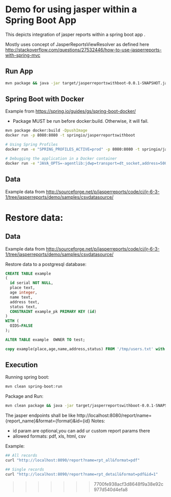 # Demo for using jasper within a Spring Boot App

This depicts integration of jasper reports within a spring boot app .

Mostly uses concept of JasperReportsViewResolver as defined here http://stackoverflow.com/questions/27532446/how-to-use-jasperreports-with-spring-mvc


## Run App

```bash
mvn package && java -jar target/jasperreportswithboot-0.0.1-SNAPSHOT.jar
```

## Spring Boot with Docker

Example from https://spring.io/guides/gs/spring-boot-docker/
- Package MUST be run before docker:build. Otherwise, it will fail.

```bash
mvn package docker:build -DpushImage
docker run -p 8080:8080 -t springio/jasperreportswithboot

# Using Spring Profiles
docker run -e "SPRING_PROFILES_ACTIVE=prod" -p 8080:8080 -t springio/jasperreportswithboot

# Debugging the application in a Docker container
docker run -e "JAVA_OPTS=-agentlib:jdwp=transport=dt_socket,address=5005,server=y,suspend=n" -p 8080:8080 -p 5005:5005 -t springio/jasperreportswithboot
```

## Data

Example data from http://sourceforge.net/p/jasperreports/code/ci/jr-6-3-1/tree/jasperreports/demo/samples/csvdatasource/

Restore data:
=======
## Data

Example data from http://sourceforge.net/p/jasperreports/code/ci/jr-6-3-1/tree/jasperreports/demo/samples/csvdatasource/

Restore data to a postgresql database:

```sql
CREATE TABLE example
(
  id serial NOT NULL,
  place text,
  age integer,
  name text,
  address text,
  status text,
  CONSTRAINT example_pk PRIMARY KEY (id)
)
WITH (
  OIDS=FALSE
);

ALTER TABLE example  OWNER TO test;

copy example(place,age,name,address,status) FROM '/tmp/users.txt' with csv DELIMITER ','  quote '"' ;
```


## Execution

Running spring boot:

```bash
mvn clean spring-boot:run
```


Package and Run:

```bash
mvn clean package && java -jar target/jasperreportswithboot-0.0.1-SNAPSHOT.jar
```


The jasper endpoints shall be like http://localhost:8080/report/name={report_name}&format={format}&id={id}
Notes:
* id param are optional,you can add ur custom report params there
* allowed formats: pdf, xls, html, csv

Example:
```bash
## All records
curl "http://localhost:8090/report?name=rpt_all&format=pdf"

## Single records
curl "http://localhost:8090/report?name=rpt_detail&format=pdf&id=1"

```
>>>>>>> 7700fe938acf3d8648f9a38e92c977d540d4efa8
